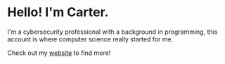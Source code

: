 # Hello! I'm Carter.

I'm a cybersecurity professional with a background in programming, this account is where computer science really started for me.

Check out my [website](hyperlisk.ca) to find more! 
